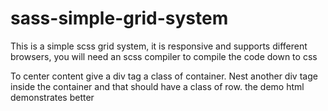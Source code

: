 # sass-simple-grid-system
This is a simple scss grid system, it is responsive and supports different browsers, you will need an scss compiler to compile the code down to css

To center content give a div tag a class of container.
Nest another div tage inside the container and that should have a class of row. the demo html demonstrates better

 
 
 
